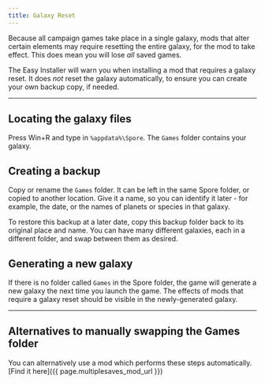 ```yaml
---
title: Galaxy Reset
---
```

Because all campaign games take place in a single galaxy, mods that alter certain elements may require resetting the entire galaxy, for the mod to take effect. This does mean you will lose *all* saved games.

The Easy Installer will warn you when installing a mod that requires a galaxy reset. It does *not* reset the galaxy automatically, to ensure you can create your own backup copy, if needed.

---

## Locating the galaxy files
Press Win+R and type in `%appdata%\Spore`. The `Games` folder contains your galaxy.

## Creating a backup
Copy or rename the `Games` folder. It can be left in the same Spore folder, or copied to another location. Give it a name, so you can identify it later - for example, the date, or the names of planets or species in that galaxy.

To restore this backup at a later date, copy this backup folder back to its original place and name. You can have many different galaxies, each in a different folder, and swap between them as desired.

## Generating a new galaxy
If there is no folder called `Games` in the Spore folder, the game will generate a new galaxy the next time you launch the game. The effects of mods that require a galaxy reset should be visible in the newly-generated galaxy.

---

## Alternatives to manually swapping the Games folder
You can alternatively use a mod which performs these steps automatically. [Find it here]({{ page.multiplesaves_mod_url }})